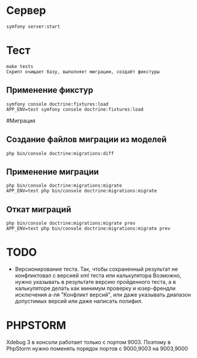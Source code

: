 # Сервер
    symfony server:start

# Тест
    make tests
    Скрипт очищает базу, выполняет миграции, создаёт фикстуры

## Применение фикстур
    symfony console doctrine:fixtures:load
    APP_ENV=test symfony console doctrine:fixtures:load 

#Миграция

## Создание файлов миграции из моделей
    php bin/console doctrine:migrations:diff
    
## Применение миграции
    php bin/console doctrine:migrations:migrate
    APP_ENV=test php bin/console doctrine:migrations:migrate

## Откат миграций
    php bin/console doctrine:migrations:migrate prev
    APP_ENV=test php bin/console doctrine:migrations:migrate prev
    
# TODO
- Версионирование теста. 
Так, чтобы сохраненный результат не конфликтовал с версией xml теста или калькулятора 
Возможно, нужно указывать в результате версию пройденного теста, а в калькуляторе 
делать как минимум проверку и юзер-френдли исключения а-ля "Конфликт версий", 
или даже указывать диапазон допустимых версий или даже написать полифил.
  
# PHPSTORM
Xdebug 3 в консоли работает только с портом 9003.
Поэтому в PhpStorm нужно поменять порядок портов с 9000,9003 на 9003,9000
